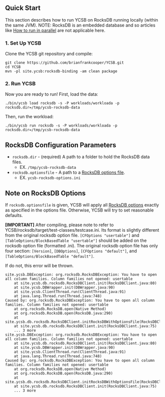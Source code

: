 <!--
Copyright (c) 2012 - 2018 YCSB contributors. All rights reserved.

Licensed under the Apache License, Version 2.0 (the "License"); you
may not use this file except in compliance with the License. You
may obtain a copy of the License at

http://www.apache.org/licenses/LICENSE-2.0

Unless required by applicable law or agreed to in writing, software
distributed under the License is distributed on an "AS IS" BASIS,
WITHOUT WARRANTIES OR CONDITIONS OF ANY KIND, either express or
implied. See the License for the specific language governing
permissions and limitations under the License. See accompanying
LICENSE file.
-->

## Quick Start

This section describes how to run YCSB on RocksDB running locally (within the same JVM).
NOTE: RocksDB is an embedded database and so articles like [How to run in parallel](https://github.com/brianfrankcooper/YCSB/wiki/Running-a-Workload-in-Parallel) are not applicable here.

### 1. Set Up YCSB

Clone the YCSB git repository and compile:

    git clone https://github.com/brianfrankcooper/YCSB.git
    cd YCSB
    mvn -pl site.ycsb:rocksdb-binding -am clean package

### 2. Run YCSB

Now you are ready to run! First, load the data:

    ./bin/ycsb load rocksdb -s -P workloads/workloada -p rocksdb.dir=/tmp/ycsb-rocksdb-data

Then, run the workload:

    ./bin/ycsb run rocksdb -s -P workloads/workloada -p rocksdb.dir=/tmp/ycsb-rocksdb-data

## RocksDB Configuration Parameters

* ```rocksdb.dir``` - (required) A path to a folder to hold the RocksDB data files.
    * EX. ```/tmp/ycsb-rocksdb-data```
* ```rocksdb.optionsfile``` - A path to a [RocksDB options file](https://github.com/facebook/rocksdb/wiki/RocksDB-Options-File).
    * EX. ```ycsb-rocksdb-options.ini```

## Note on RocksDB Options

If `rocksdb.optionsfile` is given, YCSB will apply all [RocksDB options](https://github.com/facebook/rocksdb/wiki/Setup-Options-and-Basic-Tuning) exactly as specified in the options file.
Otherwise, YCSB will try to set reasonable defaults.

**[IMPORTANT]** After compiling, please note to refer to YCSB/rocksdb/target/test-classes/testcase.ini. Its format is slightly different from the original rocksdb option file.
```[CFOptions "usertable"]``` and ```[TableOptions/BlockBasedTable "usertable"]``` should be added on the rocksdb option file (formatted .ini). The original rocksdb option file has only four section: ```[Version]```, ```[DBOptions]```, ```[CFOptions "default"]```, and ```[TableOptions/BlockBasedTable "default"]```.

If do not, this error will be thrown.

    site.ycsb.DBException: org.rocksdb.RocksDBException: You have to open all column families. Column families not opened: usertable
        at site.ycsb.db.rocksdb.RocksDBClient.init(RocksDBClient.java:80)
        at site.ycsb.DBWrapper.init(DBWrapper.java:90)
        at site.ycsb.ClientThread.run(ClientThread.java:91)
        at java.lang.Thread.run(Thread.java:748)
    Caused by: org.rocksdb.RocksDBException: You have to open all column families. Column families not opened: usertable
        at org.rocksdb.RocksDB.open(Native Method)
        at org.rocksdb.RocksDB.open(RocksDB.java:290)
        at site.ycsb.db.rocksdb.RocksDBClient.initRocksDBWithOptionsFile(RocksDBClient.java:108)
        at site.ycsb.db.rocksdb.RocksDBClient.init(RocksDBClient.java:75)
        ... 3 more
    site.ycsb.DBException: org.rocksdb.RocksDBException: You have to open all column families. Column families not opened: usertable
        at site.ycsb.db.rocksdb.RocksDBClient.init(RocksDBClient.java:80)
        at site.ycsb.DBWrapper.init(DBWrapper.java:90)
        at site.ycsb.ClientThread.run(ClientThread.java:91)
        at java.lang.Thread.run(Thread.java:748)
    Caused by: org.rocksdb.RocksDBException: You have to open all column families. Column families not opened: usertable
        at org.rocksdb.RocksDB.open(Native Method)
        at org.rocksdb.RocksDB.open(RocksDB.java:290)
        at site.ycsb.db.rocksdb.RocksDBClient.initRocksDBWithOptionsFile(RocksDBClient.java:108)
        at site.ycsb.db.rocksdb.RocksDBClient.init(RocksDBClient.java:75)
        ... 3 more
